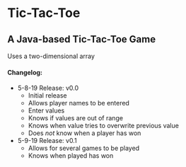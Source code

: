 # Tic-Tac-Toe
A Java-based Tic-Tac-Toe Game
----------------------------------------------------------------------------------------------------------------------------------------
Uses a two-dimensional array

#### Changelog:
- 5-8-19 Release: v0.0
  - Initial release
  - Allows player names to be entered
  - Enter values
  - Knows if values are out of range
  - Knows when value tries to overwrite previous value
  - Does *not* know when a player has won
- 5-9-19 Release: v0.1
  - Allows for several games to be played
  - Knows when played has won
